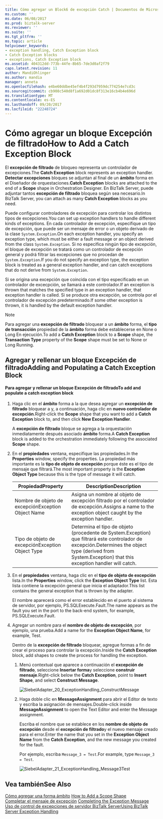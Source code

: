 ```yaml
---
title: Cómo agregar un Block6 de excepción Catch | Documentos de Microsoft
ms.custom: ''
ms.date: 06/08/2017
ms.prod: biztalk-server
ms.reviewer: ''
ms.suite: ''
ms.tgt_pltfrm: ''
ms.topic: article
helpviewer_keywords:
- exception handling, Catch Exception block
- Catch Exception blocks
- exceptions, Catch Exception block
ms.assetid: 404312dd-773b-44fe-8b65-7de3d0af2f79
caps.latest.revision: 11
author: MandiOhlinger
ms.author: mandia
manager: anneta
ms.openlocfilehash: e4be60ddbe45ef4b4f293d7959dc774254e7cd3c
ms.sourcegitcommit: cb908c540d8f1a692d01dc8f313e16cb4b4e696d
ms.translationtype: MT
ms.contentlocale: es-ES
ms.lasthandoff: 09/20/2017
ms.locfileid: "22248724"
---
```

# <a name="how-to-add-a-catch-exception-block"></a><span data-ttu-id="67ee1-102">Cómo agregar un bloque Excepción de filtrado</span><span class="sxs-lookup"><span data-stu-id="67ee1-102">How to Add a Catch Exception Block</span></span>
<span data-ttu-id="67ee1-103">El **excepción de filtrado** de bloqueo representa un controlador de excepciones.</span><span class="sxs-lookup"><span data-stu-id="67ee1-103">The **Catch Exception** block represents an exception handler.</span></span> <span data-ttu-id="67ee1-104">**Detectar excepciones** bloques se adjuntan al final de un **ámbito** forma en el Diseñador de orquestaciones.</span><span class="sxs-lookup"><span data-stu-id="67ee1-104">**Catch Exception** blocks are attached to the end of a **Scope** shape in Orchestration Designer.</span></span> <span data-ttu-id="67ee1-105">En BizTalk Server, puede adjuntar tantos **excepción de filtrado** bloquea según sea necesario.</span><span class="sxs-lookup"><span data-stu-id="67ee1-105">In BizTalk Server, you can attach as many **Catch Exception** blocks as you need.</span></span>  
  
 <span data-ttu-id="67ee1-106">Puede configurar controladores de excepción para controlar los distintos tipos de excepciones.</span><span class="sxs-lookup"><span data-stu-id="67ee1-106">You can set up exception handlers to handle different kinds of exceptions.</span></span> <span data-ttu-id="67ee1-107">En cada controlador de excepción, especifique un tipo de excepción, que puede ser un mensaje de error o un objeto derivado de la clase `System.Exception`.</span><span class="sxs-lookup"><span data-stu-id="67ee1-107">On each exception handler, you specify an exception type, which must be either a fault message or an object derived from the class `System.Exception`.</span></span> <span data-ttu-id="67ee1-108">Si no especifica ningún tipo de excepción, el bloque de excepción se tratará como un controlador de excepción general y podrá filtrar las excepciones que no procedan de `System.Exception`.</span><span class="sxs-lookup"><span data-stu-id="67ee1-108">If you do not specify an exception type, the exception block is treated as a general exception handler, and can catch exceptions that do not derive from `System.Exception`.</span></span>  
  
 <span data-ttu-id="67ee1-109">Si se origina una excepción que coincida con el tipo especificado en un controlador de excecpción, se llamará a este controlador.</span><span class="sxs-lookup"><span data-stu-id="67ee1-109">If an exception is thrown that matches the specified type in an exception handler, that exception handler is called.</span></span> <span data-ttu-id="67ee1-110">Si se produce otra excepción, se controla por el controlador de excepción predeterminado.</span><span class="sxs-lookup"><span data-stu-id="67ee1-110">If some other exception is thrown, it is handled by the default exception handler.</span></span>  
  
> [!NOTE]
>  <span data-ttu-id="67ee1-111">Para agregar una **excepción de filtrado** bloquear a un **ámbito** forma, el **tipo de transacción** propiedad de la **ámbito** forma debe establecerse en None o Long En ejecución.</span><span class="sxs-lookup"><span data-stu-id="67ee1-111">To add a **Catch Exception** block to a **Scope** shape, the **Transaction Type** property of the **Scope** shape must be set to None or Long Running.</span></span>  
  
## <a name="adding-and-populating-a-catch-exception-block"></a><span data-ttu-id="67ee1-112">Agregar y rellenar un bloque Excepción de filtrado</span><span class="sxs-lookup"><span data-stu-id="67ee1-112">Adding and Populating a Catch Exception Block</span></span>  
  
#### <a name="to-add-and-populate-a-catch-exception-block"></a><span data-ttu-id="67ee1-113">Para agregar y rellenar un bloque Excepción de filtrado</span><span class="sxs-lookup"><span data-stu-id="67ee1-113">To add and populate a catch exception block</span></span>  
  
1.  <span data-ttu-id="67ee1-114">Haga clic en el **ámbito** forma a la que desea agregar un **excepción de filtrado** bloquear a y, a continuación, haga clic en **nuevo controlador de excepción**.</span><span class="sxs-lookup"><span data-stu-id="67ee1-114">Right-click the **Scope** shape that you want to add a **Catch Exception** block to, and then click **New Exception Handler**.</span></span>  
  
     <span data-ttu-id="67ee1-115">A **excepción de filtrado** bloque se agrega a la orquestación inmediatamente después asociado **ámbito** forma.</span><span class="sxs-lookup"><span data-stu-id="67ee1-115">A **Catch Exception** block is added to the orchestration immediately following the associated **Scope** shape.</span></span>  
  
2.  <span data-ttu-id="67ee1-116">En el **propiedades** ventana, especifique las propiedades.</span><span class="sxs-lookup"><span data-stu-id="67ee1-116">In the **Properties** window, specify the properties.</span></span> <span data-ttu-id="67ee1-117">La propiedad más importante es la **tipo de objeto de excepción** porque éste es el tipo de mensaje que filtrará.</span><span class="sxs-lookup"><span data-stu-id="67ee1-117">The most important property is the **Exception Object Type** because this is the type of message it will catch.</span></span>  
  
    |<span data-ttu-id="67ee1-118">Propiedad</span><span class="sxs-lookup"><span data-stu-id="67ee1-118">Property</span></span>|<span data-ttu-id="67ee1-119">Description</span><span class="sxs-lookup"><span data-stu-id="67ee1-119">Description</span></span>|  
    |--------------|-----------------|  
    |<span data-ttu-id="67ee1-120">Nombre de objeto de excepción</span><span class="sxs-lookup"><span data-stu-id="67ee1-120">Exception Object Name</span></span>|<span data-ttu-id="67ee1-121">Asigna un nombre al objeto de excepción filtrado por el controlador de excepción.</span><span class="sxs-lookup"><span data-stu-id="67ee1-121">Assigns a name to the exception object caught by the exception handler.</span></span>|  
    |<span data-ttu-id="67ee1-122">Tipo de objeto de excepción</span><span class="sxs-lookup"><span data-stu-id="67ee1-122">Exception Object Type</span></span>|<span data-ttu-id="67ee1-123">Determina el tipo de objeto (procedente de System.Exception) que filtrará este controlador de excepción.</span><span class="sxs-lookup"><span data-stu-id="67ee1-123">Determines the object type (derived from System.Exception) that this exception handler will catch.</span></span>|  
  
3.  <span data-ttu-id="67ee1-124">En el **propiedades** ventana, haga clic en el **tipo de objeto de excepción** lista.</span><span class="sxs-lookup"><span data-stu-id="67ee1-124">In the **Properties** window, click the **Exception Object Type** list.</span></span> <span data-ttu-id="67ee1-125">Esta lista contiene la excepción general que inicia el adaptador.</span><span class="sxs-lookup"><span data-stu-id="67ee1-125">This list contains the general exception that is thrown by the adapter.</span></span>  
  
     <span data-ttu-id="67ee1-126">El nombre aparecerá como el error establecido en el puerto al sistema de servidor, por ejemplo, PS.SQLExecute.Fault.</span><span class="sxs-lookup"><span data-stu-id="67ee1-126">The name appears as the fault you set in the port to the back-end system, for example, PS.SQLExecute.Fault.</span></span>  
  
4.  <span data-ttu-id="67ee1-127">Agregar un nombre para el **nombre de objeto de excepción**, por ejemplo, una prueba.</span><span class="sxs-lookup"><span data-stu-id="67ee1-127">Add a name for the **Exception Object Name**, for example, Test.</span></span>  
  
     <span data-ttu-id="67ee1-128">Dentro de la **excepción de filtrado** bloquear, agregue formas a fin de crear el proceso para controlar la excepción.</span><span class="sxs-lookup"><span data-stu-id="67ee1-128">Inside the **Catch Exception** block, add shapes to create the process for handling the exception.</span></span>  
  
    1.  <span data-ttu-id="67ee1-129">Menú contextual que aparece a continuación el **excepción de filtrado**, seleccione **Insertar forma**y seleccione **construir mensaje**.</span><span class="sxs-lookup"><span data-stu-id="67ee1-129">Right-click below the **Catch Exception**, point to **Insert Shape**, and select **Construct Message**.</span></span>  
  
         ![](../core/media/siebeladapter-20-exceptionhandling-constructmessage.gif "SiebelAdapter_20_ExceptionHandling_ConstructMessage")  
  
    2.  <span data-ttu-id="67ee1-130">Haga doble clic en **MessageAssignment** para abrir el Editor de texto y escriba la asignación de mensajes.</span><span class="sxs-lookup"><span data-stu-id="67ee1-130">Double-click inside **MessageAssignment** to open the Text Editor and enter the Message assignment.</span></span>  
  
         <span data-ttu-id="67ee1-131">Escriba el nombre que se establece en los **nombre de objeto de excepción** desde el **excepción de filtrado**y el nuevo mensaje creado para el error.</span><span class="sxs-lookup"><span data-stu-id="67ee1-131">Enter the name that you set in the **Exception Object Name** from the **Catch Exception**, and the new message you created for the fault.</span></span>  
  
         <span data-ttu-id="67ee1-132">Por ejemplo, escriba `Message_3 = Test`.</span><span class="sxs-lookup"><span data-stu-id="67ee1-132">For example, type `Message_3 = Test`.</span></span>  
  
         ![](../core/media/siebeladapter-21-exceptionhandling-message3test.gif "SiebelAdapter_21_ExceptionHandling_Message3Test")  
  
## <a name="see-also"></a><span data-ttu-id="67ee1-133">Vea también</span><span class="sxs-lookup"><span data-stu-id="67ee1-133">See Also</span></span>  
 <span data-ttu-id="67ee1-134">[Cómo agregar una forma ámbito](../core/how-to-add-a-scope-shape1.md) </span><span class="sxs-lookup"><span data-stu-id="67ee1-134">[How to Add a Scope Shape](../core/how-to-add-a-scope-shape1.md) </span></span>  
 <span data-ttu-id="67ee1-135">[Completar el mensaje de excepción](../core/completing-the-exception-message3.md) </span><span class="sxs-lookup"><span data-stu-id="67ee1-135">[Completing the Exception Message](../core/completing-the-exception-message3.md) </span></span>  
 [<span data-ttu-id="67ee1-136">Uso de control de excepciones de servidor BizTalk Server</span><span class="sxs-lookup"><span data-stu-id="67ee1-136">Using BizTalk Server Exception Handling</span></span>](../core/using-biztalk-server-exception-handling2.md)